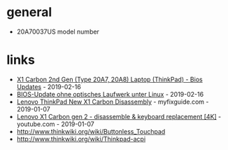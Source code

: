 # general

* 20A70037US model number

# links

* [X1 Carbon 2nd Gen (Type 20A7, 20A8) Laptop (ThinkPad) - Bios Updates](https://pcsupport.lenovo.com/de/en/products/laptops-and-netbooks/thinkpad-x-series-laptops/thinkpad-x1-carbon-type-20a7-20a8/downloads/ds039783) - 2019-02-16
* [BIOS-Update ohne optisches Laufwerk unter Linux](https://thinkwiki.de/BIOS-Update_ohne_optisches_Laufwerk_unter_Linux#El_Torito_Image_auf_USB-Stick_.28nur_UEFI.29) - 2019-02-16
* [Lenovo ThinkPad New X1 Carbon Disassembly](http://www.myfixguide.com/manual/lenovo-thinkpad-x1-carbon-disassembly-2/) - myfixguide.com - 2019-01-07
* [Lenovo X1 Carbon gen 2 - disassemble & keyboard replacement [4K]](https://www.youtube.com/watch?v=JqYjJfRgBqY) - youtube.com - 2019-01-07
* http://www.thinkwiki.org/wiki/Buttonless_Touchpad
* http://www.thinkwiki.org/wiki/Thinkpad-acpi
